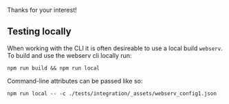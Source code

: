 Thanks for your interest!

## Testing locally

When working with the CLI it is often desireable to use a local build `webserv`. To build and use the webserv cli locally run:

`npm run build && npm run local`

Command-line attributes can be passed like so:

`npm run local -- -c ./tests/integration/_assets/webserv_config1.json`
